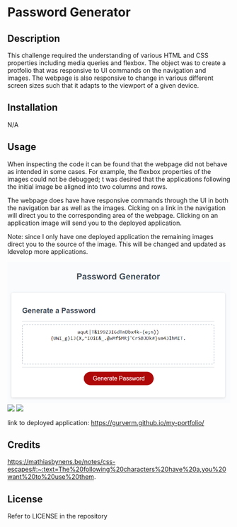 # Password Generator

## Description

This challenge required the understanding of various HTML and CSS properties including media queries and flexbox. The object was to create a protfolio that was responsive to UI commands on the navigation and images. The webpage is also responsive to change in various different screen sizes such that it adapts to the viewport of a given device. 

## Installation

N/A

## Usage

When inspecting the code it can be found that the webpage did not behave as intended in some cases. For example, the flexbox properties of the images could not be debugged; t was desired that the applications following the initial image be aligned into two columns and rows. 

The webpage does have have responsive commands through the UI in both the navigation bar as well as the images. Cicking on a link in the navigation will direct you to the corresponding area of the webpage. Clicking on an application image will send you to the deployed application.

Note: since I only have one deployed application the remaining images direct you to the source of the image. This will be changed and updated as Idevelop more applications.


![My-Portfolio Deployed](/assets/images/deployed.PNG)
![](/assets/images/deployed2.PNG)
![](/assets/images/deployed3.PNG)

link to deployed application: https://gurverm.github.io/my-portfolio/ 
## Credits

https://mathiasbynens.be/notes/css-escapes#:~:text=The%20following%20characters%20have%20a,you%20want%20to%20use%20them.


## License

Refer to LICENSE in the repository